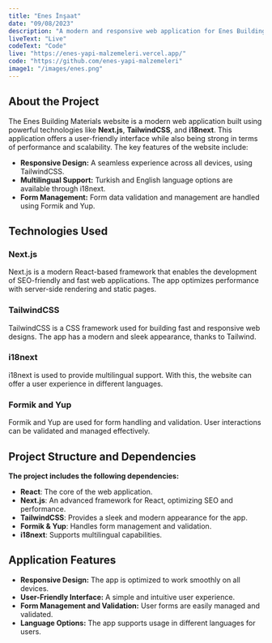 ```yaml
---
title: "Enes İnşaat"
date: "09/08/2023"
description: "A modern and responsive web application for Enes Building Materials"
liveText: "Live"
codeText: "Code"
live: "https://enes-yapi-malzemeleri.vercel.app/"
code: "https://github.com/enes-yapi-malzemeleri"
image1: "/images/enes.png"
---
```


## **About the Project**

The Enes Building Materials website is a modern web application built using powerful technologies like **Next.js**, **TailwindCSS**, and **i18next**. This application offers a user-friendly interface while also being strong in terms of performance and scalability. The key features of the website include:

- **Responsive Design:** A seamless experience across all devices, using TailwindCSS.
- **Multilingual Support:** Turkish and English language options are available through i18next.
- **Form Management:** Form data validation and management are handled using Formik and Yup.

## **Technologies Used**

### **Next.js**
Next.js is a modern React-based framework that enables the development of SEO-friendly and fast web applications. The app optimizes performance with server-side rendering and static pages.

### **TailwindCSS**
TailwindCSS is a CSS framework used for building fast and responsive web designs. The app has a modern and sleek appearance, thanks to Tailwind.

### **i18next**
i18next is used to provide multilingual support. With this, the website can offer a user experience in different languages.

### **Formik and Yup**
Formik and Yup are used for form handling and validation. User interactions can be validated and managed effectively.

## **Project Structure and Dependencies**

**The project includes the following dependencies:**

- **React**: The core of the web application.
- **Next.js**: An advanced framework for React, optimizing SEO and performance.
- **TailwindCSS**: Provides a sleek and modern appearance for the app.
- **Formik & Yup**: Handles form management and validation.
- **i18next**: Supports multilingual capabilities.

## **Application Features**

- **Responsive Design:** The app is optimized to work smoothly on all devices.
- **User-Friendly Interface:** A simple and intuitive user experience.
- **Form Management and Validation:** User forms are easily managed and validated.
- **Language Options:** The app supports usage in different languages for users.
